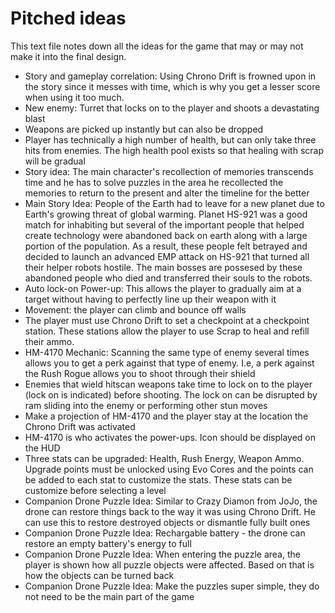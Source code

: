 # Pitched ideas

This text file notes down all the ideas for the game that may or may not make it into the final design. 

- Story and gameplay correlation: Using Chrono Drift is frowned upon in the story since it messes with time, which is why you get a lesser score when using it too much. 
- New enemy: Turret that locks on to the player and shoots a devastating blast
- Weapons are picked up instantly but can also be dropped
- Player has technically a high number of health, but can only take three hits from enemies. The high health pool exists so that healing with scrap will be gradual
- Story idea: The main character's recollection of memories transcends time and he has to solve puzzles in the area he recollected the memories to return to the present and alter the timeline for the better 
- Main Story Idea: People of the Earth had to leave for a new planet due to Earth's growing threat of global warming. Planet HS-921 was a good match for inhabiting but several of the important people that helped create technology were abandoned back on earth along with a large portion of the population. As a result, these people felt betrayed and decided to launch an advanced EMP attack on HS-921 that turned all their helper robots hostile. The main bosses are possesed by these abandoned people who died and transferred their souls to the robots.
- Auto lock-on Power-up: This allows the player to gradually aim at a target without having to perfectly line up their weapon with it
- Movement: the player can climb and bounce off walls
- The player must use Chrono Drift to set a checkpoint at a checkpoint station. These stations allow the player to use Scrap to heal and refill their ammo. 
- HM-4170 Mechanic: Scanning the same type of enemy several times allows you to get a perk against that type of enemy. I.e, a perk against the Rush Rogue allows you to shoot through their shield
- Enemies that wield hitscan weapons take time to lock on to the player (lock on is indicated) before shooting. The lock on can be disrupted by ram sliding into the enemy or performing other stun moves
- Make a projection of HM-4170 and the player stay at the location the Chrono Drift was activated
- HM-4170 is who activates the power-ups. Icon should be displayed on the HUD
- Three stats can be upgraded: Health, Rush Energy, Weapon Ammo. Upgrade points must be unlocked using Evo Cores and the points can be added to each stat to customize the stats. These stats can be customize before selecting a level
- Companion Drone Puzzle Idea: Similar to Crazy Diamon from JoJo, the drone can restore things back to the way it was using Chrono Drift. He can use this to restore destroyed objects or dismantle fully built ones
- Companion Drone Puzzle Idea: Rechargable battery - the drone can restore an empty battery's energy to full
- Companion Drone Puzzle Idea: When entering the puzzle area, the player is shown how all puzzle objects were affected. Based on that is how the objects can be turned back
- Companion Drone Puzzle Idea: Make the puzzles super simple, they do not need to be the main part of the game
